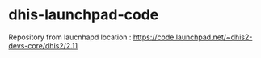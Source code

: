 # dhis-launchpad-code

Repository from laucnhapd location : https://code.launchpad.net/~dhis2-devs-core/dhis2/2.11
